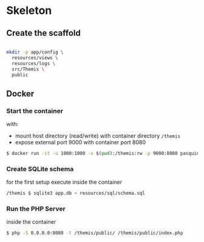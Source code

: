 # Skeleton


## Create the scaffold

```bash

mkdir -p app/config \
  resources/views \
  resources/logs \
  src/Themis \
  public

```

## Docker

### Start the container

with:
- mount host directory (read/write) with container directory `/themis`
- expose external port 9000 with container port 8080

```bash
$ docker run -it -u 1000:1000 -v $(pwd):/themis:rw -p 9000:8080 pasquinis/phpunit:5.7 sh
```

### Create SQLite schema

for the first setup execute inside the container

```bash
/themis $ sqlite3 app.db < resources/sql/schema.sql
```

### Run the PHP Server

inside the container

```bash
$ php -S 0.0.0.0:8080 -t /themis/public/ /themis/public/index.php
```
